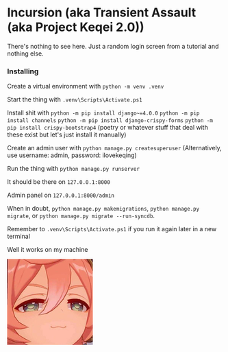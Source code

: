 # Incursion (aka Transient Assault (aka Project Keqei 2.0))
There's nothing to see here. Just a random login screen from a tutorial and nothing else.

### Installing

Create a virtual environment with `python -m venv .venv`

Start the thing with `.venv\Scripts\Activate.ps1`

Install shit with
`python -m pip install django~=4.0.0`
`python -m pip install channels`
`python -m pip install django-crispy-forms`
`python -m pip install crispy-bootstrap4` 
(poetry or whatever stuff that deal with these exist but let's just install it manually)

Create an admin user with `python manage.py createsuperuser`
(Alternatively, use username: admin, password: ilovekeqing)

Run the thing with `python manage.py runserver`

It should be there on `127.0.0.1:8000`

Admin panel on `127.0.0.1:8000/admin`

When in doubt, `python manage.py makemigrations`, `python manage.py migrate`, or `python manage.py migrate --run-syncdb`. 

Remember to `.venv\Scripts\Activate.ps1` if you run it again later in a new terminal

Well it works on my machine

![yanfeismug](https://github.com/Mewtwo2387/basement/blob/main/yanfeismug.png?raw=true)